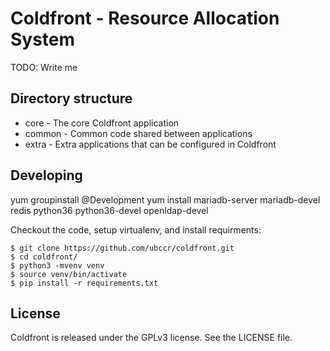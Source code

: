 # Coldfront - Resource Allocation System

TODO: Write me

## Directory structure

- core - The core Coldfront application
- common - Common code shared between applications
- extra - Extra applications that can be configured in Coldfront

## Developing

yum groupinstall @Development
yum install mariadb-server mariadb-devel redis python36 python36-devel openldap-devel 

Checkout the code, setup virtualenv, and install requirments:
```
$ git clone https://github.com/ubccr/coldfront.git
$ cd coldfront/
$ python3 -mvenv venv
$ source venv/bin/activate
$ pip install -r requirements.txt

```

## License

Coldfront is released under the GPLv3 license. See the LICENSE file.

